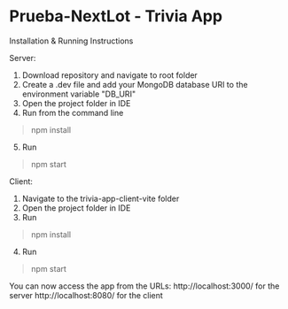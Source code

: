 # Prueba-NextLot - Trivia App

Installation & Running Instructions

Server:
1. Download repository and navigate to root folder
2. Create a .dev file and add your MongoDB database URI to the environment variable "DB_URI"
3. Open the project folder in IDE
4. Run from the command line
  > npm install
5. Run 
  > npm start

Client:
1. Navigate to the trivia-app-client-vite folder
2. Open the project folder in IDE
3. Run 
  > npm install
4. Run
  > npm start
  
You can now access the app from the URLs:
http://localhost:3000/ for the server
http://localhost:8080/ for the client

